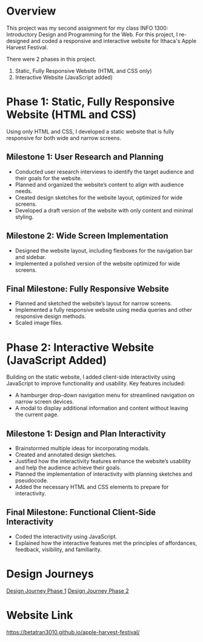# Overview
This project was my second assignment for my class INFO 1300: Introductory Design and Programming for the Web. For this project, I re-designed and coded a responsive and interactive website for Ithaca's Apple Harvest Festival. 

There were 2 phases in this project. 
1. Static, Fully Responsive Website (HTML and CSS only)
2. Interactive Website (JavaScript added)

# Phase 1: Static, Fully Responsive Website (HTML and CSS)
Using only HTML and CSS, I developed a static website that is fully responsive for both wide and narrow screens.

## Milestone 1: User Research and Planning 
- Conducted user research interviews to identify the target audience and their goals for the website.
- Planned and organized the website’s content to align with audience needs.
- Created design sketches for the website layout, optimized for wide screens.
- Developed a draft version of the website with only content and minimal styling.

## Milestone 2: Wide Screen Implementation 
- Designed the website layout, including flexboxes for the navigation bar and sidebar.
- Implemented a polished version of the website optimized for wide screens.

## Final Milestone: Fully Responsive Website
- Planned and sketched the website’s layout for narrow screens. 
- Implemented a fully responsive website using media queries and other responsive design methods. 
- Scaled image files.

# Phase 2: Interactive Website (JavaScript Added)
Building on the static website, I added client-side interactivity using JavaScript to improve functionality and usability. Key features included:
- A hamburger drop-down navigation menu for streamlined navigation on narrow screen devices.
- A modal to display additional information and content without leaving the current page.

## Milestone 1: Design and Plan Interactivity
- Brainstormed multiple ideas for incorporating modals.
- Created and annotated design sketches.
- Justified how the interactivity features enhance the website’s usability and help the audience achieve their goals.
- Planned the implementation of interactivity with planning sketches and pseudocode.
- Added the necessary HTML and CSS elements to prepare for interactivity.
 

## Final Milestone: Functional Client-Side Interactivity
- Coded the interactivity using JavaScript.
- Explained how the interactive features met the principles of affordances, feedback, visibility, and familiarity.

# Design Journeys
[Design Journey Phase 1](design-plan-phase1/design-journey.md)
[Design Journey Phase 2](design-plan-phase2/design-journey.md)


# Website Link 
<https://betatran3010.github.io/apple-harvest-festival/>
